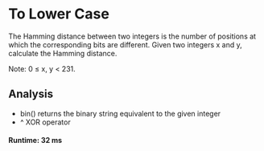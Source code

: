 # To Lower Case

The Hamming distance between two integers is the number of positions at which the corresponding bits are different.
Given two integers x and y, calculate the Hamming distance.

Note:
0 ≤ x, y < 231.


## Analysis

* bin()     returns the binary string equivalent to the given integer
* ^         XOR operator

#### Runtime: 32 ms

